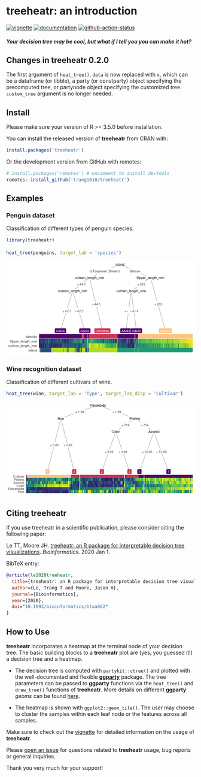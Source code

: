 **treeheatr**: an introduction
================

[![vignette](https://img.shields.io/badge/-Vignette-green?style=flat-square&logo=spinnaker)](https://trang1618.github.io/treeheatr/articles/explore.html)
[![documentation](https://img.shields.io/badge/-Documentation-purple?style=flat-square&logo=read-the-docs)](https://trang1618.github.io/treeheatr/reference/)
[![github-action-status](https://img.shields.io/github/workflow/status/trang1618/treeheatr/R-CMD-check?style=flat-square&logo=github)](https://github.com/trang1618/treeheatr/actions)

#### *Your decision tree may be cool, but what if I tell you you can make it hot?*

## Changes in treeheatr 0.2.0

The first argument of `heat_tree()`, `data` is now replaced with `x`,
which can be a dataframe (or tibble), a party (or constparty) object
specifying the precomputed tree, or partynode object specifying the
customized tree. `custom_tree` argument is no longer needed.

## Install

Please make sure your version of R \>= 3.5.0 before installation.

You can install the released version of **treeheatr** from CRAN with:

``` r
install.packages('treeheatr')
```

Or the development version from GitHub with remotes:

``` r
# install.packages('remotes') # uncomment to install devtools
remotes::install_github('trang1618/treeheatr')
```

## Examples

### Penguin dataset

Classification of different types of penguin species.

``` r
library(treeheatr)

heat_tree(penguins, target_lab = 'species')
```

![](man/figures/unnamed-chunk-4-1.png)<!-- -->

### Wine recognition dataset

Classification of different cultivars of wine.

``` r
heat_tree(wine, target_lab = 'Type', target_lab_disp = 'Cultivar')
```

![](man/figures/unnamed-chunk-5-1.png)<!-- -->

## Citing treeheatr

If you use treeheatr in a scientific publication, please consider citing
the following paper:

Le TT, Moore JH. [treeheatr: an R package for interpretable decision
tree visualizations](https://doi.org/10.1093/bioinformatics/btaa662).
*Bioinformatics*. 2020 Jan 1.

BibTeX entry:

``` bibtex
@article{le2020treeheatr,
  title={treeheatr: an R package for interpretable decision tree visualizations},
  author={Le, Trang T and Moore, Jason H},
  journal={Bioinformatics},
  year={2020},
  doi="10.1093/bioinformatics/btaa662"
}
```

## How to Use

**treeheatr** incorporates a heatmap at the terminal node of your
decision tree. The basic building blocks to a **treeheatr** plot are
(yes, you guessed it\!) a decision tree and a heatmap.

  - The decision tree is computed with `partykit::ctree()` and plotted
    with the well-documented and flexible
    [**ggparty**](https://cran.r-project.org/package=ggparty/) package.
    The tree parameters can be passed to **ggparty** functions via the
    `heat_tree()` and `draw_tree()` functions of **treeheatr**. More
    details on different **ggparty** *geoms* can be found
    [here](https://github.com/martin-borkovec/ggparty).

  - The heatmap is shown with `ggplot2::geom_tile()`. The user may
    choose to cluster the samples within each leaf node or the features
    across all samples.

Make sure to check out the
[vignette](https://trang1618.github.io/treeheatr/articles/explore.html)
for detailed information on the usage of **treeheatr**.

Please [open an
issue](https://github.com/trang1618/treeheatr/issues/new) for questions
related to **treeheatr** usage, bug reports or general inquiries.

Thank you very much for your support\!
